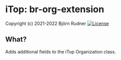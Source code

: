 # iTop: br-org-extension

Copyright (c) 2021-2022 Björn Rudner
[![License](https://img.shields.io/github/license/rudnerbjoern/iTop-br-org-extension)](https://github.com/rudnerbjoern/iTop-br-org-extension/blob/main/LICENSE)

## What?

Adds additional fields to the iTop Organization class.
